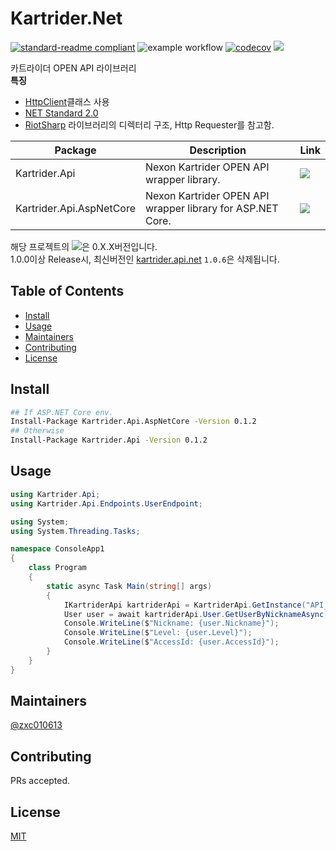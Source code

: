 # Kartrider.Net
[![standard-readme compliant](https://img.shields.io/badge/standard--readme-OK-green.svg)](https://github.com/RichardLitt/standard-readme)
![example workflow](https://github.com/zxc010613/Kartrider.Net/actions/workflows/dotnet.yml/badge.svg)
[![codecov](https://codecov.io/gh/mschadev/Kartrider.Net/branch/main/graph/badge.svg?token=YPYORWDAK4)](https://codecov.io/gh/mschadev/Kartrider.Net)
![](https://img.shields.io/nuget/dt/Kartrider.Api)  

카트라이더 OPEN API 라이브러리  
**특징**   
+ [HttpClient](https://docs.microsoft.com/ko-kr/dotnet/api/system.net.http.httpclient?view=netcore-3.1)클래스 사용
+ [NET Standard 2.0](https://github.com/dotnet/standard/blob/master/docs/versions/netstandard2.0.md)
+ [RiotSharp](https://github.com/BenFradet/RiotSharp) 라이브러리의 디렉터리 구조, Http Requester를 참고함.

| Package                       | Description                                          | Link |
|-------------------------------|------------------------------------------------------|------|
| Kartrider.Api           | Nexon Kartrider OPEN API wrapper library.         |   ![](https://img.shields.io/nuget/vpre/Kartrider.Api)   |
| Kartrider.Api.AspNetCore | Nexon Kartrider OPEN API wrapper library for ASP.NET Core.     |   ![](https://img.shields.io/nuget/vpre/Kartrider.Api.AspNetCore)   |
  
해당 프로젝트의 ![](https://img.shields.io/nuget/vpre/Kartrider.Api)은 0.X.X버전입니다.  
1.0.0이상 Release시, 최신버전인 [kartrider.api.net](https://github.com/zxc010613/kartrider.api.net) `1.0.6`은 삭제됩니다.
## Table of Contents

- [Install](#install)
- [Usage](#usage)
- [Maintainers](#maintainers)
- [Contributing](#contributing)
- [License](#license)

## Install

```sh
## If ASP.NET Core env.
Install-Package Kartrider.Api.AspNetCore -Version 0.1.2
## Otherwise
Install-Package Kartrider.Api -Version 0.1.2
```

## Usage
```cs
using Kartrider.Api;
using Kartrider.Api.Endpoints.UserEndpoint;

using System;
using System.Threading.Tasks;

namespace ConsoleApp1
{
    class Program
    {
        static async Task Main(string[] args)
        {
            IKartriderApi kartriderApi = KartriderApi.GetInstance("API_KEY");
            User user = await kartriderApi.User.GetUserByNicknameAsync("extern");
            Console.WriteLine($"Nickname: {user.Nickname}");
            Console.WriteLine($"Level: {user.Level}");
            Console.WriteLine($"AccessId: {user.AccessId}");
        }
    }
}
```
## Maintainers

[@zxc010613](https://github.com/zxc010613)

## Contributing

PRs accepted.

## License
[MIT](./LICENSE)
